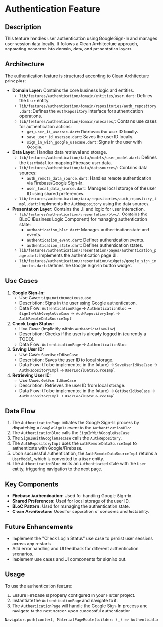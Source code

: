 # Authentication Feature

## Description

This feature handles user authentication using Google Sign-In and manages user session data locally. It follows a Clean Architecture approach, separating concerns into domain, data, and presentation layers.

## Architecture

The authentication feature is structured according to Clean Architecture principles:

*   **Domain Layer:** Contains the core business logic and entities.
    *   `lib/features/authentication/domain/entities/user.dart`: Defines the `User` entity.
    *   `lib/features/authentication/domain/repositories/auth_repository.dart`: Defines the `AuthRepository` interface for authentication operations.
    *   `lib/features/authentication/domain/usecases/`: Contains use cases for authentication actions:
        *   `get_user_id_usecase.dart`: Retrieves the user ID locally.
        *   `save_user_id_usecase.dart`: Saves the user ID locally.
        *   `sign_in_with_google_usecase.dart`: Signs in the user with Google.
*   **Data Layer:** Handles data retrieval and storage.
    *   `lib/features/authentication/data/models/user_model.dart`: Defines the `UserModel` for mapping Firebase user data.
    *   `lib/features/authentication/data/datasources/`: Contains data sources:
        *   `auth_remote_data_source.dart`: Handles remote authentication via Firebase/Google Sign-In.
        *   `user_local_data_source.dart`: Manages local storage of the user ID using shared preferences.
    *   `lib/features/authentication/data/repositories/auth_repository_impl.dart`: Implements the `AuthRepository` using the data sources.
*   **Presentation Layer:** Contains the UI and logic for user interaction.
    *   `lib/features/authentication/presentation/bloc/`: Contains the BLoC (Business Logic Component) for managing authentication state:
        *   `authentication_bloc.dart`: Manages authentication state and events.
        *   `authentication_event.dart`: Defines authentication events.
        *   `authentication_state.dart`: Defines authentication states.
    *   `lib/features/authentication/presentation/pages/authentication_page.dart`: Implements the authentication page UI.
    *   `lib/features/authentication/presentation/widgets/google_sign_in_button.dart`: Defines the Google Sign-In button widget.

## Use Cases

1.  **Google Sign-In:**
    *   Use Case: `SignInWithGoogleUseCase`
    *   Description: Signs in the user using Google authentication.
    *   Data Flow: `AuthenticationPage` -> `AuthenticationBloc` -> `SignInWithGoogleUseCase` -> `AuthRepositoryImpl` -> `AuthRemoteDataSourceImpl`
2.  **Check Login Status:**
    *   Use Case: (Implicitly within `AuthenticationBloc`)
    *   Description: Checks if the user is already logged in (currently a TODO).
    *   Data Flow: `AuthenticationPage` -> `AuthenticationBloc`
3.  **Saving User ID:**
    *   Use Case: `SaveUserIdUseCase`
    *   Description: Saves the user ID to local storage.
    *   Data Flow: (To be implemented in the future) -> `SaveUserIdUseCase` -> `AuthRepositoryImpl` -> `UserLocalDataSourceImpl`
4.  **Retrieving User ID:**
    *   Use Case: `GetUserIdUseCase`
    *   Description: Retrieves the user ID from local storage.
    *   Data Flow: (To be implemented in the future) -> `GetUserIdUseCase` -> `AuthRepositoryImpl` -> `UserLocalDataSourceImpl`

## Data Flow

1.  The `AuthenticationPage` initiates the Google Sign-In process by dispatching a `GoogleSignIn` event to the `AuthenticationBloc`.
2.  The `AuthenticationBloc` calls the `SignInWithGoogleUseCase`.
3.  The `SignInWithGoogleUseCase` calls the `AuthRepository`.
4.  The `AuthRepositoryImpl` uses the `AuthRemoteDataSourceImpl` to authenticate with Google/Firebase.
5.  Upon successful authentication, the `AuthRemoteDataSourceImpl` returns a `UserModel`, which is converted to a `User` entity.
6.  The `AuthenticationBloc` emits an `Authenticated` state with the `User` entity, triggering navigation to the next page.

## Key Components

*   **Firebase Authentication:** Used for handling Google Sign-In.
*   **Shared Preferences:** Used for local storage of the user ID.
*   **BLoC Pattern:** Used for managing the authentication state.
*   **Clean Architecture:** Used for separation of concerns and testability.

## Future Enhancements

*   Implement the "Check Login Status" use case to persist user sessions across app restarts.
*   Add error handling and UI feedback for different authentication scenarios.
*   Implement use cases and UI components for signing out.

## Usage

To use the authentication feature:

1.  Ensure Firebase is properly configured in your Flutter project.
2.  Instantiate the `AuthenticationPage` and navigate to it.
3.  The `AuthenticationPage` will handle the Google Sign-In process and navigate to the next screen upon successful authentication.

```dart
Navigator.push(context, MaterialPageRoute(builder: (_) => AuthenticationPage()));
```